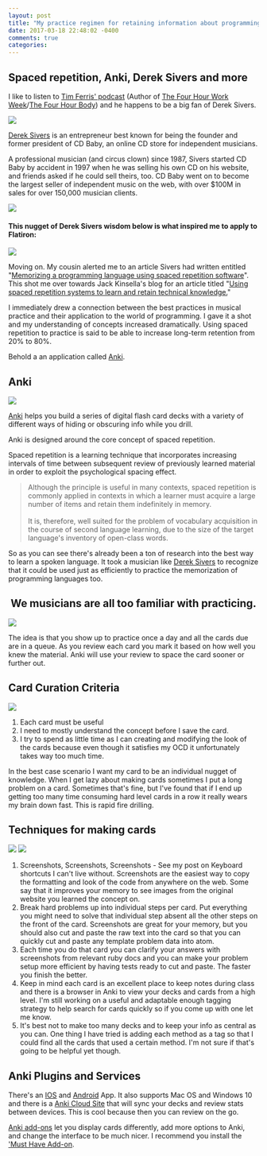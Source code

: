 ```yaml
---
layout: post
title: "My practice regimen for retaining information about programming"
date: 2017-03-18 22:48:02 -0400
comments: true
categories:
---
```

<h2>Spaced repetition, Anki, Derek Sivers and more</h2>

<p>I like to listen to <a href="http://tim.blog/podcast/" target="_blank">Tim Ferris' podcast</a> (Author of <a href="http://fourhourworkweek.com/" target="_blank">The Four Hour Work Week</a>/<a href="http://fourhourbody.com/" target="_blank">The Four Hour Body</a>) and he happens to be a big fan of Derek Sivers.</p>

<img class="center" src="/images/my-practice-regimen-for-retaining-knowledge-and-deeping-understanding-of-programming-concepts/tim-ferriss.jpg" >

<p><a href="https://en.wikipedia.org/wiki/Derek_Sivers" target="_blank">Derek Sivers</a> is an entrepreneur best known for being the founder and former president of CD Baby, an online CD store for independent musicians.</p>

<p>A professional musician (and circus clown) since 1987, Sivers started CD Baby by accident in 1997 when he was selling his own CD on his website, and friends asked if he could sell theirs, too. CD Baby went on to become the largest seller of independent music on the web, with over $100M in sales for over 150,000 musician clients.</p>

<a href="http://tim.blog/2015/12/28/derek-sivers-reloaded-on-success-habits-and-billionaires-with-perfect-abs/" target="_blank"><img class="center" src="/images/my-practice-regimen-for-retaining-knowledge-and-deeping-understanding-of-programming-concepts/timderek.png" ></a>

<h4>This nugget of Derek Sivers wisdom below is what inspired me to apply to Flatiron:</h4>

<img class="center" src="/images/my-practice-regimen-for-retaining-knowledge-and-deeping-understanding-of-programming-concepts/bestoption.jpg" >

<p>Moving on.  My cousin alerted me to an article Sivers had written entitled "<a href="https://sivers.org/srs" target="_blank">Memorizing a programming language using spaced repetition software</a>".  This shot me over towards Jack Kinsella's blog for an article titled "<a href="https://www.jackkinsella.ie/articles/janki-method" target="_blank">Using spaced repetition systems to learn and retain technical knowledge.</a>"</p>

<p>I immediately drew a connection between the best practices in musical practice and their application to the world of programming. I gave it a shot and my understanding of concepts increased dramatically. Using spaced repetition to practice is said to be able to increase long-term retention from 20% to 80%. </p>

Behold a an application called <a href="https://anki.com/en-us" target="_blank">Anki</a>.

<h2>Anki</h2>

<a href="https://anki.com/en-us" target="_blank"><img class="center" src="/images/my-practice-regimen-for-retaining-knowledge-and-deeping-understanding-of-programming-concepts/anki.jpg" ></a>

<p><a href="https://anki.com/en-us" target="_blank">Anki</a> helps you build a series of digital flash card decks with a variety of different ways of hiding or obscuring info while you drill.</p>

<p>Anki is designed around the core concept of spaced repetition.</p>

<p>Spaced repetition is a learning technique that incorporates increasing intervals of time between subsequent review of previously learned material in order to exploit the psychological spacing effect.</p>

<blockquote>Although the principle is useful in many contexts, spaced repetition is commonly applied in contexts in which a learner must acquire a large number of items and retain them indefinitely in memory.
<br /><br />
It is, therefore, well suited for the problem of vocabulary acquisition in the course of second language learning, due to the size of the target language's inventory of open-class words.</blockquote>

<p>So as you can see there's already been a ton of research into the best way to learn a spoken language.  It took a musician like <a href="https://sivers.org/srs" target="_blank">Derek Sivers</a> to recognize that it could be used just as efficiently to practice the memorization of programming languages too.</p>

<h2><center>We musicians are all too familiar with practicing.</center></h2>

<img class="center" src="/images/my-practice-regimen-for-retaining-knowledge-and-deeping-understanding-of-programming-concepts/practice.png" >

<p>The idea is that you show up to practice once a day and all the cards due are in a queue.  As you review each card you mark it based on how well you knew the material. Anki will use your review to space the card sooner or further out.</p>

<h2>Card Curation Criteria</h2>

<img class="center" src="/images/my-practice-regimen-for-retaining-knowledge-and-deeping-understanding-of-programming-concepts/logic.png" >

<ol>
  <li>Each card must be useful</li>
  <li>I need to mostly understand the concept before I save the card.</li>
  <li>I try to spend as little time as I can creating and modifying the look of the cards because even though it satisfies my OCD it unfortunately takes way too much time.</li>
</ol>

<p>In the best case scenario I want my card to be an individual nugget of knowledge.  When I get lazy about making cards sometimes I put a long problem on a card.  Sometimes that's fine, but I've found that if I end up getting too many time consuming hard level cards in a row it really wears my brain down fast. This is rapid fire drilling.</p>

<h2>Techniques for making cards</h2>

<img class="center" src="/images/my-practice-regimen-for-retaining-knowledge-and-deeping-understanding-of-programming-concepts/ankicardfront.png" >

<img class="center" src="/images/my-practice-regimen-for-retaining-knowledge-and-deeping-understanding-of-programming-concepts/ankicardback.png" >

<ol>
  <li>Screenshots, Screenshots, Screenshots - See my post on Keyboard shortcuts I can't live without. Screenshots are the easiest way to copy the formatting and look of the code from anywhere on the web. Some say that it improves your memory to see images from the original website you learned the concept on.</li>

  <li>Break hard problems up into individual steps per card. Put everything you might need to solve that individual step absent all the other steps on the front of the card. Screenshots are great for your memory, but you should also cut and paste the raw text into the card so that you can quickly cut and paste any template problem data into atom.</li>  

  <li>Each time you do that card you can clarify your answers with screenshots from relevant ruby docs and you can make your problem setup more efficient by having tests ready to cut and paste. The faster you finish the better.</li>

  <li>Keep in mind each card is an excellent place to keep notes during class and there is a browser in Anki to view your decks and cards from a high level. I'm still working on a useful and adaptable enough tagging strategy to help search for cards quickly so if you come up with one let me know.</li>

  <li>It's best not to make too many decks and to keep your info as central as you can. One thing I have tried is adding each method as a tag so that I could find all the cards that used a certain method.  I'm not sure if that's going to be helpful yet though.</li>
</ol>

<h2>Anki Plugins and Services</h2>

There's an <a href="https://itunes.apple.com/us/app/ankimobile-flashcards/id373493387?mt=8" target="_blank">IOS</a> and <a href="https://play.google.com/store/apps/details?id=com.ichi2.anki&hl=en" target="_blank">Android</a> App. It also supports Mac OS and Windows 10 and there is a <a href="http://ankiweb.net" target="_blank">Anki Cloud Site</a> that will sync your decks and review stats between devices. This is cool because then you can review on the go.

<a href="https://ankiweb.net/shared/addons/" target="_blank">Anki add-ons</a> let you display cards differently, add more options to Anki, and change the interface to be much nicer. I recommend you install the <a href="https://ankiweb.net/shared/info/67643234" target="_blank">'Must Have Add-on</a>.
